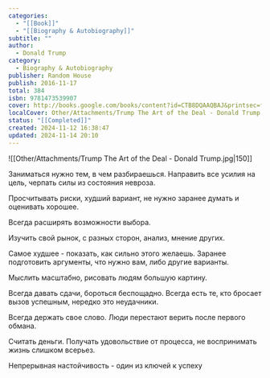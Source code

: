 ```yaml
---
categories:
  - "[[Book]]"
  - "[[Biography & Autobiography]]"
subtitle: ""
author:
  - Donald Trump
category:
  - Biography & Autobiography
publisher: Random House
publish: 2016-11-17
total: 384
isbn: 9781473539907
cover: http://books.google.com/books/content?id=CTB8DQAAQBAJ&printsec=frontcover&img=1&zoom=1&edge=curl&source=gbs_api
localCover: Other/Attachments/Trump The Art of the Deal - Donald Trump.jpg
status: "[[Completed]]"
created: 2024-11-12 16:38:47
updated: 2024-11-14 20:10
---
```


![[Other/Attachments/Trump The Art of the Deal - Donald Trump.jpg|150]]

Заниматься нужно тем, в чем разбираешься. Направить все усилия на цель, черпать силы из состояния невроза.

Просчитывать риски, худший вариант, не нужно заранее думать и оценивать хорошее.

Всегда расширять возможности выбора.

Изучить свой рынок, с разных сторон, анализ, мнение других.

Самое худшее - показать, как сильно этого желаешь. Заранее подготовить аргументы, что нужно вам, либо другие варианты.

Мыслить масштабно, рисовать людям большую картину.

Всегда давать сдачи, бороться беспощадно. Всегда есть те, кто бросает вызов успешным, нередко это неудачники.

Всегда держать свое слово. Люди перестают верить после первого обмана.

Считать деньги. Получать удовольствие от процесса, не воспринимать жизнь слишком всерьез.

Непрерывная настойчивость - один из ключей к успеху